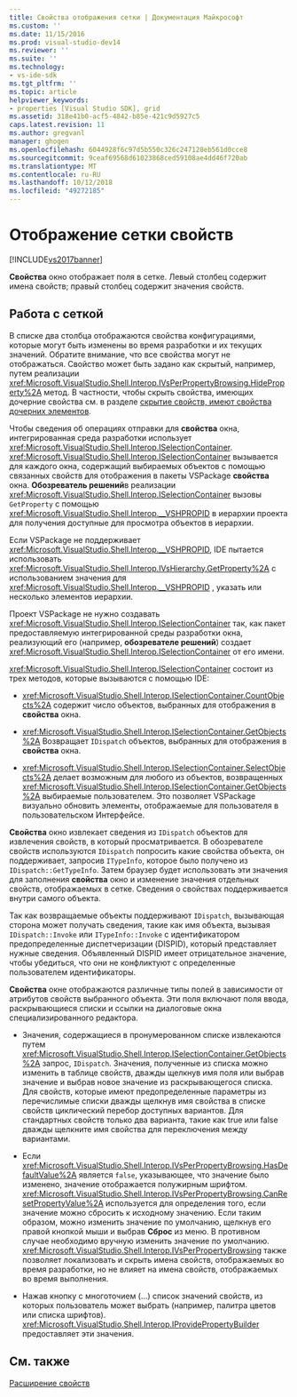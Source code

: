 ```yaml
---
title: Свойства отображения сетки | Документация Майкрософт
ms.custom: ''
ms.date: 11/15/2016
ms.prod: visual-studio-dev14
ms.reviewer: ''
ms.suite: ''
ms.technology:
- vs-ide-sdk
ms.tgt_pltfrm: ''
ms.topic: article
helpviewer_keywords:
- properties [Visual Studio SDK], grid
ms.assetid: 318e41b0-acf5-4842-b85e-421c9d5927c5
caps.latest.revision: 11
ms.author: gregvanl
manager: ghogen
ms.openlocfilehash: 6044928f6c97d5b550c326c247128eb561d0cce8
ms.sourcegitcommit: 9ceaf69568d61023868ced59108ae4dd46f720ab
ms.translationtype: MT
ms.contentlocale: ru-RU
ms.lasthandoff: 10/12/2018
ms.locfileid: "49272185"
---
```

# <a name="properties-display-grid"></a>Отображение сетки свойств
[!INCLUDE[vs2017banner](../../includes/vs2017banner.md)]

**Свойства** окно отображает поля в сетке. Левый столбец содержит имена свойств; правый столбец содержит значения свойств.  
  
## <a name="working-with-the-grid"></a>Работа с сеткой  
 В списке два столбца отображаются свойства конфигурациями, которые могут быть изменены во время разработки и их текущих значений. Обратите внимание, что все свойства могут не отображаться. Свойство может быть задано как скрытый, например, путем реализации <xref:Microsoft.VisualStudio.Shell.Interop.IVsPerPropertyBrowsing.HideProperty%2A> метод. В частности, чтобы скрыть свойства, имеющих дочерние свойства см. в разделе [скрытие свойств, имеют свойства дочерних элементов](../../misc/hiding-properties-that-have-child-properties.md).  
  
 Чтобы сведения об операциях отправки для **свойства** окна, интегрированная среда разработки использует <xref:Microsoft.VisualStudio.Shell.Interop.ISelectionContainer>. <xref:Microsoft.VisualStudio.Shell.Interop.ISelectionContainer> вызывается для каждого окна, содержащий выбираемых объектов с помощью связанных свойств для отображения в пакеты VSPackage **свойства** окна. **Обозреватель решений**в реализации <xref:Microsoft.VisualStudio.Shell.Interop.ISelectionContainer> вызовы `GetProperty` с помощью <xref:Microsoft.VisualStudio.Shell.Interop.__VSHPROPID> в иерархии проекта для получения доступные для просмотра объектов в иерархии.  
  
 Если VSPackage не поддерживает <xref:Microsoft.VisualStudio.Shell.Interop.__VSHPROPID>, IDE пытается использовать <xref:Microsoft.VisualStudio.Shell.Interop.IVsHierarchy.GetProperty%2A> с использованием значения для <xref:Microsoft.VisualStudio.Shell.Interop.__VSHPROPID> , указать или несколько элементов иерархии.  
  
 Проект VSPackage не нужно создавать <xref:Microsoft.VisualStudio.Shell.Interop.ISelectionContainer> так, как пакет предоставляемую интегрированной среды разработки окна, реализующий его (например, **обозревателе решений**) создает <xref:Microsoft.VisualStudio.Shell.Interop.ISelectionContainer> от его имени.  
  
 <xref:Microsoft.VisualStudio.Shell.Interop.ISelectionContainer> состоит из трех методов, которые вызываются с помощью IDE:  
  
-   <xref:Microsoft.VisualStudio.Shell.Interop.ISelectionContainer.CountObjects%2A> содержит число объектов, выбранных для отображения в **свойства** окна.  
  
-   <xref:Microsoft.VisualStudio.Shell.Interop.ISelectionContainer.GetObjects%2A> Возвращает `IDispatch` объектов, выбранных для отображения в **свойства** окна.  
  
-   <xref:Microsoft.VisualStudio.Shell.Interop.ISelectionContainer.SelectObjects%2A> делает возможным для любого из объектов, возвращенных <xref:Microsoft.VisualStudio.Shell.Interop.ISelectionContainer.GetObjects%2A> выбираемые пользователем. Это позволяет VSPackage визуально обновить элементы, отображаемые для пользователя в пользовательском Интерфейсе.  
  
 **Свойства** окно извлекает сведения из `IDispatch` объектов для извлечения свойств, в который просматривается. В обозревателе свойств используются `IDispatch` попросить какие свойства объекта, он поддерживает, запросив `ITypeInfo`, которое было получено из `IDispatch::GetTypeInfo`. Затем браузер будет использовать эти значения для заполнения **свойства** окно и изменение значения отдельных свойств, отображаемых в сетке. Сведения о свойствах поддерживается внутри самого объекта.  
  
 Так как возвращаемые объекты поддерживают `IDispatch`, вызывающая сторона может получать сведения, такие как имя объекта, вызывая `IDispatch::Invoke` или `ITypeInfo::Invoke` с идентификатором предопределенные диспетчеризации (DISPID), который представляет нужные сведения. Объявленный DISPID имеет отрицательное значение, чтобы убедиться, что они не конфликтуют с определенные пользователем идентификаторы.  
  
 **Свойства** окне отображаются различные типы полей в зависимости от атрибутов свойств выбранного объекта. Эти поля включают поля ввода, раскрывающиеся списки и ссылки на диалоговые окна специализированного редактора.  
  
-   Значения, содержащиеся в пронумерованном списке извлекаются путем <xref:Microsoft.VisualStudio.Shell.Interop.ISelectionContainer.GetObjects%2A> запрос, `IDispatch`. Значения, полученные из списка можно изменить в таблице свойств, дважды щелкнув имя поля или выбрав значение и выбрав новое значение из раскрывающегося списка. Для свойств, которые имеют предопределенные параметры из перечислимые списки дважды щелкнув имя свойства в списке свойств циклический перебор доступных вариантов. Для стандартных свойств только два варианта, такие как true или false дважды щелкните имя свойства для переключения между вариантами.  
  
-   Если <xref:Microsoft.VisualStudio.Shell.Interop.IVsPerPropertyBrowsing.HasDefaultValue%2A> является `false`, указывающее, что значение было изменено, значение отображается полужирным шрифтом. <xref:Microsoft.VisualStudio.Shell.Interop.IVsPerPropertyBrowsing.CanResetPropertyValue%2A> используется для определения того, если значение можно сбросить к исходному значению. Если таким образом, можно изменить значение по умолчанию, щелкнув его правой кнопкой мыши и выбрав **Сброс** из меню. В противном случае необходимо вручную изменить значение по умолчанию. <xref:Microsoft.VisualStudio.Shell.Interop.IVsPerPropertyBrowsing> также позволяет локализовать и скрыть имена свойств, отображаемых во время разработки, но не влияет на имена свойств, отображаемых во время выполнения.  
  
-   Нажав кнопку с многоточием (...) список значений свойств, из которых пользователь может выбрать (например, палитра цветов или списка шрифтов). <xref:Microsoft.VisualStudio.Shell.Interop.IProvidePropertyBuilder> предоставляет эти значения.  
  
## <a name="see-also"></a>См. также  
 [Расширение свойств](../../extensibility/internals/extending-properties.md)

